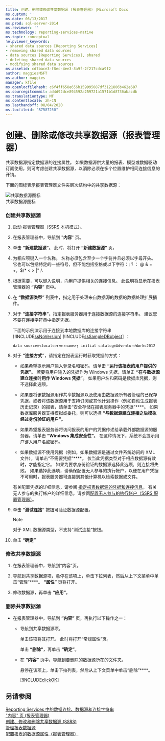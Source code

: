```yaml
---
title: 创建、删除或修改共享数据源 (报表管理器) |Microsoft Docs
ms.custom: ''
ms.date: 06/13/2017
ms.prod: sql-server-2014
ms.reviewer: ''
ms.technology: reporting-services-native
ms.topic: conceptual
helpviewer_keywords:
- shared data sources [Reporting Services]
- removing shared data sources
- data sources [Reporting Services], shared
- deleting shared data sources
- modifying shared data sources
ms.assetid: cd7bace3-f8ec-4ee3-8a9f-2f217cdca9f2
author: maggiesMSFT
ms.author: maggies
manager: kfile
ms.openlocfilehash: c6f4ff658e656b159995087df3121806b462e687
ms.sourcegitcommit: ad4d92dce894592a259721a1571b1d8736abacdb
ms.translationtype: MT
ms.contentlocale: zh-CN
ms.lasthandoff: 08/04/2020
ms.locfileid: "87587250"
---
```

# <a name="create-delete-or-modify-a-shared-data-source-report-manager"></a>创建、删除或修改共享数据源（报表管理器）
  共享数据源指定数据源的连接属性。 如果数据源供大量的报表、模型或数据驱动订阅使用，则可考虑创建共享数据源，以消除必须在多个位置维护相同连接信息的开销。  
  
 下面的图标表示报表管理器文件夹层次结构中的共享数据源：  
  
 ![共享数据源图标](media/hlp-16datasource.png "共享数据源图标")  
共享数据源图标  
  
### <a name="to-create-a-shared-data-source"></a>创建共享数据源  
  
1.  启动 [报表管理器（SSRS 本机模式）](../../2014/reporting-services/report-manager-ssrs-native-mode.md)。  
  
2.  在报表管理器中，导航到 "**内容**" 页。  
  
3.  单击 **“新建数据源”**。 此时，将打开 **“新建数据源”** 页。  
  
4.  为相应项键入一个名称。 名称必须包含至少一个字符并且必须以字母开头。 它也可以包括特定的一些符号，但不能包括空格或以下字符：; ? ： \@ & = +，$/* \< > |" /.  
  
5.  根据需要，可以键入说明，向用户提供相关的连接信息。 此说明将显示在报表管理器的 **“内容”** 页中。  
  
6.  在 **“数据源类型”** 列表中，指定用于处理来自数据源的数据的数据处理扩展插件。  
  
7.  对于 **“连接字符串”**，指定报表服务器用于连接数据源的连接字符串。 建议您不要在连接字符串中指定凭据。  
  
     下面的示例演示用于连接到本地数据库的连接字符串 [!INCLUDE[ssNoVersion](../includes/ssnoversion-md.md)] [!INCLUDE[ssSampleDBobject](../includes/sssampledbobject-md.md)] ：  
  
    ```  
    data source=<localservername>; initial catalog=AdventureWorks2012  
    ```  
  
8.  对于 **“连接方式”**，请指定在报表运行时获取凭据的方式：  
  
    -   如果希望提示用户输入登录名和密码，请单击 **“运行该报表的用户提供的凭据”**。 若要将用户输入的凭据作为 Windows 凭据，请单击 **“在与数据源建立连接时用作 Windows 凭据”**。 如果用户名和密码是数据库凭据，则不选择此选项。  
  
    -   如果要将该数据源用作共享数据源以及使用由数据源所有者管理的已保存凭据，或者将该数据源用于支持订阅或其他计划操作（例如自动生成报表历史记录）的报表，请单击“安全存储在报表服务器中的凭据”****。 如果数据库服务器支持模拟或委托，则可以选择 **“与数据源建立连接之后模拟经过身份验证的用户”**。  
  
    -   如果希望报表服务器将访问报表的用户的凭据传递给承载外部数据源的服务器，请单击 **“Windows 集成安全性”**。 在这种情况下，系统不会提示用户键入用户名或密码。  
  
    -   如果数据源不使用凭据（例如，如果数据源是通过文件系统访问的 XML 文件），请单击“不需要凭据”****。 仅当此凭据类型对于相应数据源有效时，才能指定它。 如果为要求身份验证的数据源选择此选项，则连接将失败。 如果选择此选项，请确保配置无人参与的执行帐户，以便在用户凭据不可用时，报表服务器可连接到其他计算机以检索数据或文件。  
  
     有关配置凭据的详细信息，请参阅 [指定报表数据源的凭据和连接信息](report-data/specify-credential-and-connection-information-for-report-data-sources.md)。 有关无人参与的执行帐户的详细信息，请参阅[配置无人参与的执行帐户（SSRS 配置管理器）](install-windows/configure-the-unattended-execution-account-ssrs-configuration-manager.md)。  
  
9. 单击 **“测试连接”** 按钮可验证数据源配置。  
  
    > [!NOTE]  
    >  对于 XML 数据源类型，不支持“测试连接”按钮。  
  
10. 单击 **“确定”**  
  
### <a name="to-modify-a-shared-data-source"></a>修改共享数据源  
  
1.  在报表管理器中，导航到“内容”页。  
  
2.  导航到共享数据源项，悬停在该项上，单击下拉列表，然后从上下文菜单中单击“管理”****。 **“属性”** 页将打开。  
  
3.  修改数据源，再单击 **“应用”**。  
  
### <a name="to-delete-a-shared-data-source"></a>删除共享数据源  
  
-   在报表管理器中，导航到 **“内容”** 页，再执行以下操作之一：  
  
    -   导航到共享数据源项。  
  
         单击该项将其打开。 此时将打开“常规属性”页。  
  
         单击 **“删除”**，再单击 **“确定”**。  
  
    -   在 **“内容”** 页中，导航到要删除的数据源所在的文件夹。  
  
         悬停在该项上，单击下拉列表，然后从上下文菜单中单击“删除”****。  
  
         [!INCLUDE[clickOK](../includes/clickok-md.md)]  
  
## <a name="see-also"></a>另请参阅  
 [Reporting Services 中的数据连接、数据源和连接字符串](../../2014/reporting-services/data-connections-data-sources-and-connection-strings-in-reporting-services.md)   
 ["内容" 页 &#40;报表管理器&#41;](../../2014/reporting-services/contents-page-report-manager.md)   
 [创建、修改和删除共享数据源 &#40;SSRS&#41;](report-data/create-modify-and-delete-shared-data-sources-ssrs.md)   
 [管理报表数据源](report-data/manage-report-data-sources.md)   
 [配置报表的数据源属性（报表管理器）](report-data/configure-data-source-properties-for-a-report-report-manager.md)  
  
  
